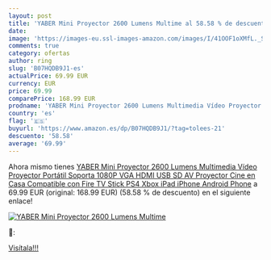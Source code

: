 ```yaml
---
layout: post
title: 'YABER Mini Proyector 2600 Lumens Multime al 58.58 % de descuento'
date: 
image: 'https://images-eu.ssl-images-amazon.com/images/I/41OOF1oXMfL._SL200_.jpg'
comments: true
category: ofertas
author: ring
slug: 'B07HQDB9J1-es'
actualPrice: 69.99 EUR
currency: EUR
price: 69.99
comparePrice: 168.99 EUR
prodname: 'YABER Mini Proyector 2600 Lumens Multimedia Vídeo Proyector Portátil Soporta 1080P VGA HDMI USB SD AV  Proyector Cine en Casa Compatible con Fire TV Stick  PS4  Xbox  iPad  iPhone  Android Phone'
country: 'es'
flag: '🇪🇸'
buyurl: 'https://www.amazon.es/dp/B07HQDB9J1/?tag=tolees-21'
descuento: '58.58'
average: '69.99'
---
```


Ahora mismo tienes [YABER Mini Proyector 2600 Lumens Multimedia Vídeo Proyector Portátil Soporta 1080P VGA HDMI USB SD AV  Proyector Cine en Casa Compatible con Fire TV Stick  PS4  Xbox  iPad  iPhone  Android Phone](https://www.amazon.es/dp/B07HQDB9J1/?tag=tolees-21) a 69.99 EUR (original: 168.99 EUR) (58.58 %  de descuento) en el siguiente enlace!

[![YABER Mini Proyector 2600 Lumens Multime](https://images-eu.ssl-images-amazon.com/images/I/41OOF1oXMfL._SL200_.jpg)](https://www.amazon.es/dp/B07HQDB9J1/?tag=tolees-21)

🔎:


[Visítala!!!](https://www.amazon.es/dp/B07HQDB9J1/?tag=tolees-21)
